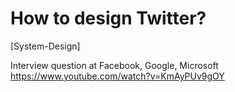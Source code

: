 # How to design Twitter?
[System-Design]

Interview question at Facebook, Google, Microsoft
https://www.youtube.com/watch?v=KmAyPUv9gOY
